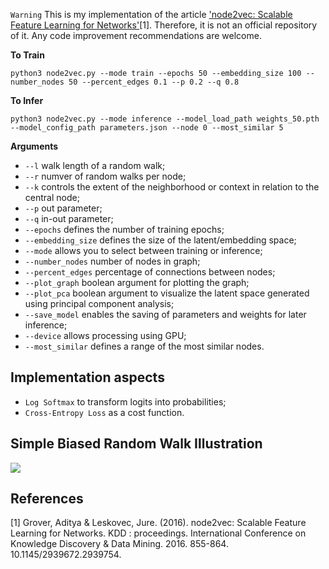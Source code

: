 `Warning` This is my implementation of the article ['node2vec: Scalable Feature Learning for Networks'](https://arxiv.org/pdf/1607.00653.pdf)[1]. Therefore, it is not an official repository of it. Any code improvement recommendations are welcome.

**To Train**
```
python3 node2vec.py --mode train --epochs 50 --embedding_size 100 --number_nodes 50 --percent_edges 0.1 --p 0.2 --q 0.8
```

**To Infer**
```
python3 node2vec.py --mode inference --model_load_path weights_50.pth --model_config_path parameters.json --node 0 --most_similar 5
```

**Arguments**

- `--l` walk length of a random walk;
- `--r` numver of random walks per node;
- `--k` controls the extent of the neighborhood or context in relation to the central node;
- `--p` out parameter;
- `--q` in-out parameter;
- `--epochs` defines the number of training epochs;
- `--embedding_size` defines the size of the latent/embedding space;
- `--mode` allows you to select between training or inference;
- `--number_nodes` number of nodes in graph;
- `--percent_edges` percentage of connections between nodes;
- `--plot_graph` boolean argument for plotting the graph;
- `--plot_pca` boolean argument to visualize the latent space generated using principal component analysis;
- `--save_model` enables the saving of parameters and weights for later inference;
- `--device` allows processing using GPU;
- `--most_similar` defines a range of the most similar nodes.

## Implementation aspects

- `Log Softmax` to transform logits into probabilities;
- `Cross-Entropy Loss` as a cost function.

## Simple Biased Random Walk Illustration

![](https://github.com/paulosantosneto/dl-bp/blob/main/gdl/node2vec/figures/biased_random_walk.png)

## References

[1] Grover, Aditya & Leskovec, Jure. (2016). node2vec: Scalable Feature Learning for Networks. KDD : proceedings. International Conference on Knowledge Discovery & Data Mining. 2016. 855-864. 10.1145/2939672.2939754.